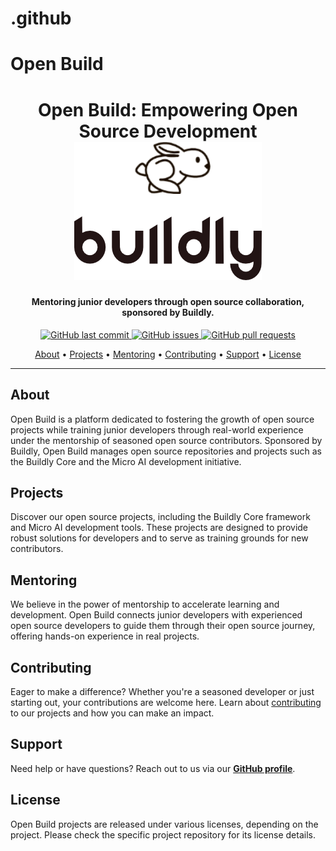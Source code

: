 # .github

# Open Build

<div style="background-image: url('https://github.com/buildlyio/.github/blob/main/Buildly%20Banner%20Trees.png?raw=true'); max-height: 90%;"> 
<h1 align="center">
  Open Build: Empowering Open Source Development
  <br>
  <a href="https://github.com/openbuild"><img src="https://github.com/buildlyio/.github/blob/main/buildly-logo.png?raw=true" alt="Open Build Logo"></a>
</h1>

<h4 align="center">Mentoring junior developers through open source collaboration, sponsored by Buildly.</h4>

<p align="center">
    <a href="https://github.com/openbuild/open-source/commits/master">
    <img src="https://img.shields.io/github/last-commit/openbuild/open-source.svg?style=flat-square&logo=github&logoColor=white"
         alt="GitHub last commit">
    <a href="https://github.com/openbuild/open-source/issues">
    <img src="https://img.shields.io/github/issues-raw/openbuild/open-source.svg?style=flat-square&logo=github&logoColor=white"
         alt="GitHub issues">
    <a href="https://github.com/openbuild/open-source/pulls">
    <img src="https://img.shields.io/github/issues-pr-raw/openbuild/open-source.svg?style=flat-square&logo=github&logoColor=white"
         alt="GitHub pull requests">
</p>
      
<p align="center">
  <a href="#about">About</a> •
  <a href="#projects">Projects</a> •
  <a href="#mentoring">Mentoring</a> •
  <a href="#contributing">Contributing</a> •
  <a href="#support">Support</a> •
  <a href="#license">License</a>
</p>
</div>

---

## About

Open Build is a platform dedicated to fostering the growth of open source projects while training junior developers through real-world experience under the mentorship of seasoned open source contributors. Sponsored by Buildly, Open Build manages open source repositories and projects such as the Buildly Core and the Micro AI development initiative.

## Projects

Discover our open source projects, including the Buildly Core framework and Micro AI development tools. These projects are designed to provide robust solutions for developers and to serve as training grounds for new contributors.

## Mentoring

We believe in the power of mentorship to accelerate learning and development. Open Build connects junior developers with experienced open source developers to guide them through their open source journey, offering hands-on experience in real projects.

## Contributing

Eager to make a difference? Whether you're a seasoned developer or just starting out, your contributions are welcome here. Learn about [contributing](https://github.com/openbuild/docs/CONTRIBUTING.md) to our projects and how you can make an impact.

## Support

Need help or have questions? Reach out to us via our **[GitHub profile](https://github.com/openbuild)**.

## License

Open Build projects are released under various licenses, depending on the project. Please check the specific project repository for its license details.
